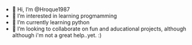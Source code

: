 - 👋 Hi, I’m @Hroque1987
- 👀 I’m interested in learning progmamming
- 🌱 I’m currently learning python
- 💞️ I’m looking to collaborate on fun and aducational projects, although although i'm not a great help..yet. :) 

<!---
Hroque1987/Hroque1987 is a ✨ special ✨ repository because its `README.md` (this file) appears on your GitHub profile.
You can click the Preview link to take a look at your changes.
--->
